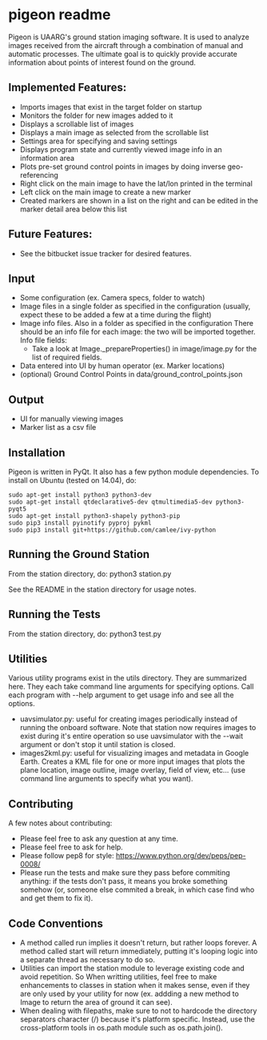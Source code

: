pigeon readme
=============
Pigeon is UAARG's ground station imaging software. It is used to analyze
images received from the aircraft through a combination of manual and
automatic processes. The ultimate goal is to quickly provide accurate
information about points of interest found on the ground.

Implemented Features:
---------------------
* Imports images that exist in the target folder on startup
* Monitors the folder for new images added to it
* Displays a scrollable list of images
* Displays a main image as selected from the scrollable list
* Settings area for specifying and saving settings
* Displays program state and currently viewed image info in an
  information area
* Plots pre-set ground control points in images by doing inverse
  geo-referencing
* Right click on the main image to have the lat/lon printed in the
  terminal
* Left click on the main image to create a new marker
* Created markers are shown in a list on the right and can be edited
  in the marker detail area below this list

Future Features:
----------------
* See the bitbucket issue tracker for desired features.


Input
-----
* Some configuration (ex. Camera specs, folder to watch)
* Image files in a single folder as specified in the configuration
  (usually, expect these to be added a few at a time during the flight)
* Image info files. Also in a folder as specified in the configuration
  There should be an info file for each image: the two will be imported
  together.
  Info file fields:
  * Take a look at Image._prepareProperties() in image/image.py for the
    list of required fields.
* Data entered into UI by human operator (ex. Marker locations)
* (optional) Ground Control Points in data/ground_control_points.json

Output
------
* UI for manually viewing images
* Marker list as a csv file


Installation
------------
Pigeon is written in PyQt. It also has a few python module dependencies.
To install on Ubuntu (tested on 14.04), do:

```
sudo apt-get install python3 python3-dev
sudo apt-get install qtdeclarative5-dev qtmultimedia5-dev python3-pyqt5
sudo apt-get install python3-shapely python3-pip
sudo pip3 install pyinotify pyproj pykml
sudo pip3 install git+https://github.com/camlee/ivy-python
```


Running the Ground Station
--------------------------
From the station directory, do:
python3 station.py

See the README in the station directory for usage notes.


Running the Tests
-------------
From the station directory, do:
python3 test.py


Utilities
---------
Various utility programs exist in the utils directory. They are
summarized here. They each take command line arguments for specifying
options. Call each program with --help argument to get usage info
and see all the options.
* uavsimulator.py: useful for creating images periodically instead
  of running the onboard software. Note that station now requires
  images to exist during it's entire operation so use uavsimulator
  with the --wait argument or don't stop it until station is closed.
* images2kml.py: useful for visualizing images and metadata in
  Google Earth. Creates a KML file for one or more input images that
  plots the plane location, image outline, image overlay, field of
  view, etc... (use command line arguments to specify what you want).


Contributing
------------
A few notes about contributing:

* Please feel free to ask any question at any time.
* Please feel free to ask for help.
* Please follow pep8 for style: https://www.python.org/dev/peps/pep-0008/
* Please run the tests and make sure they pass before commiting
  anything: if the tests don't pass, it means you broke something
  somehow (or, someone else commited a break, in which case find who
  and get them to fix it).


Code Conventions
----------------
* A method called run implies it doesn't return, but rather loops
  forever. A method called start will return immediately, putting
  it's looping logic into a separate thread as necessary to do so.
* Utilities can import the station module to leverage existing code
  and avoid repetition. So When writting utilities, feel free to
  make enhancements to classes in station when it makes sense, even
  if they are only used by your utility for now (ex. addding a new
  method to Image to return the area of ground it can see).
* When dealing with filepaths, make sure to not to hardcode the
  directory separators character (/) because it's platform specific.
  Instead, use the cross-platform tools in os.path module such as
  os.path.join().